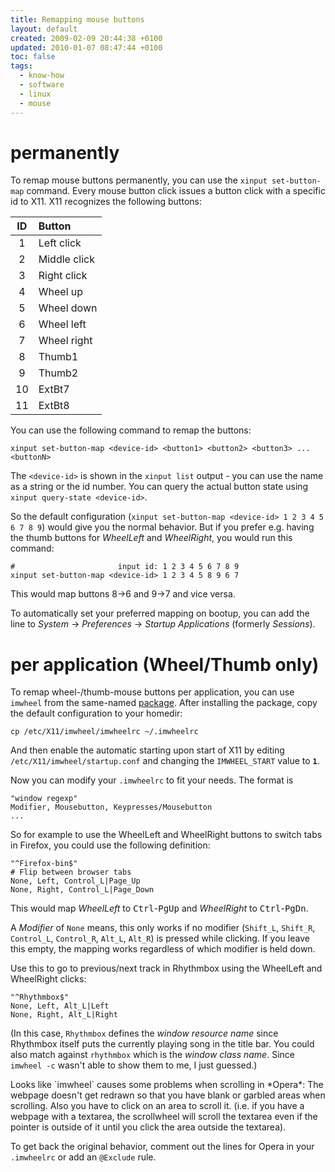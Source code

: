 ```yaml
---
title: Remapping mouse buttons
layout: default
created: 2009-02-09 20:44:38 +0100
updated: 2010-01-07 08:47:44 +0100
toc: false
tags:
  - know-how
  - software
  - linux
  - mouse
---
```

permanently
===========

To remap mouse buttons permanently, you can use the `xinput set-button-map` command. Every mouse button click issues a button click with a specific id to X11. X11 recognizes the following buttons:

| ID | Button        |
|:--:|:--------------|
|  1 | Left click    |
|  2 | Middle click  |
|  3 | Right click   |
|  4 | Wheel up      |
|  5 | Wheel down    |
|  6 | Wheel left    |
|  7 | Wheel right   |
|  8 | Thumb1        |
|  9 | Thumb2        |
| 10 | ExtBt7        |
| 11 | ExtBt8        |

You can use the following command to remap the buttons:

    xinput set-button-map <device-id> <button1> <button2> <button3> ... <buttonN>

The `<device-id>` is shown in the `xinput list` output - you can use the name as a string or the id number. You can query the actual button state using `xinput query-state <device-id>`.

So the default configuration (`xinput set-button-map <device-id> 1 2 3 4 5 6 7 8 9`) would give you the normal behavior.
But if you prefer e.g. having the thumb buttons for *WheelLeft* and *WheelRight*, you would run this command:

    #                       input id: 1 2 3 4 5 6 7 8 9
    xinput set-button-map <device-id> 1 2 3 4 5 8 9 6 7

This would map buttons 8→6 and 9→7 and vice versa.

To automatically set your preferred mapping on bootup, you can add the line to *System* → *Preferences* → *Startup Applications* (formerly *Sessions*).


per application (Wheel/Thumb only)
==================================

To remap wheel-/thumb-mouse buttons per application, you can use `imwheel` from the same-named [package](apt://imwheel). After installing the package, copy the default configuration to your homedir:

    cp /etc/X11/imwheel/imwheelrc ~/.imwheelrc

And then enable the automatic starting upon start of X11 by editing `/etc/X11/imwheel/startup.conf` and changing the `IMWHEEL_START` value to **`1`**.

Now you can modify your `.imwheelrc` to fit your needs. The format is

    "window regexp"
    Modifier, Mousebutton, Keypresses/Mousebutton
    ...

So for example to use the WheelLeft and WheelRight buttons to switch tabs in Firefox, you could use the following definition:

    "^Firefox-bin$"
    # Flip between browser tabs
    None, Left, Control_L|Page_Up
    None, Right, Control_L|Page_Down

This would map *WheelLeft* to <kbd>Ctrl</kbd>-<kbd>PgUp</kbd> and *WheelRight* to <kbd>Ctrl</kbd>-<kbd>PgDn</kbd>.

A *Modifier* of `None` means, this only works if no modifier (`Shift_L`, `Shift_R`, `Control_L`, `Control_R`, `Alt_L`, `Alt_R`) is pressed while clicking.
If you leave this empty, the mapping works regardless of which modifier is held down.

Use this to go to previous/next track in Rhythmbox using the WheelLeft and WheelRight clicks:

    "^Rhythmbox$"
    None, Left, Alt_L|Left
    None, Right, Alt_L|Right

(In this case, `Rhythmbox` defines the *window resource name* since Rhythmbox itself puts the currently playing song in the title bar.
You could also match against `rhythmbox` which is the *window class name*. Since `imwheel -c` wasn't able to show them to me, I just guessed.)

<p><div class="noteimportant" markdown="1">
Looks like `imwheel` causes some problems when scrolling in *Opera*: The webpage doesn't get redrawn so that you have
blank or garbled areas when scrolling. Also you have to click on an area to scroll it. (i.e. if you have a webpage with a textarea,
the scrollwheel will scroll the textarea even if the pointer is outside of it until you click the area outside the textarea).

To get back the original behavior, comment out the lines for Opera in your `.imwheelrc` or add an `@Exclude` rule.
</div></p>
